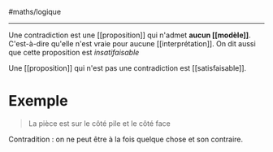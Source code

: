 #maths/logique

---
Une contradiction est une [[proposition]] qui n'admet **aucun [[modèle]]**.
C'est-à-dire qu'elle n'est vraie pour aucune [[interprétation]].
On dit aussi que cette proposition est _insatifaisable_

Une [[proposition]] qui n'est pas une contradiction est [[satisfaisable]].

# Exemple
> La pièce est sur le côté pile et le côté face

Contradition : on ne peut être à la fois quelque chose et son contraire.
